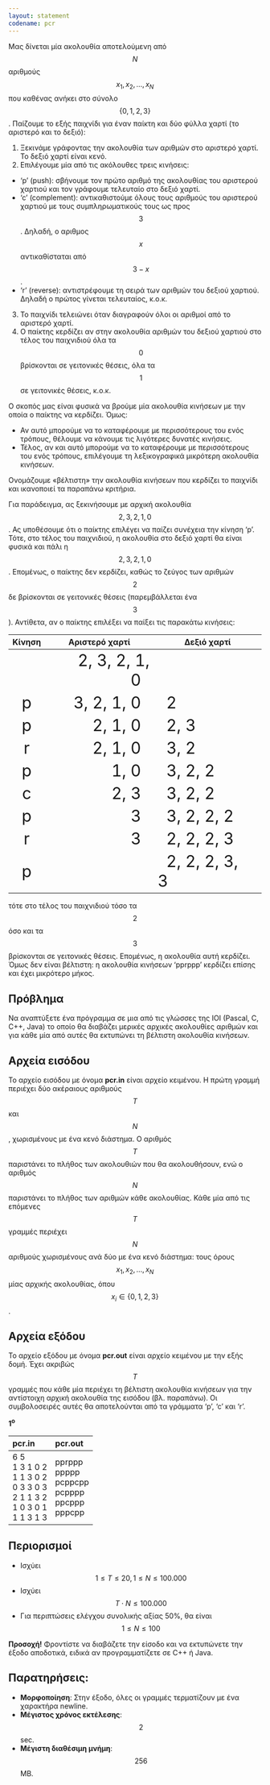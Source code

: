 ```yaml
---
layout: statement
codename: pcr
---
```


Μας δίνεται μία ακολουθία αποτελούμενη από $$N$$ αριθμούς $$x_1, x_2, \ldots, x_N$$ που καθένας ανήκει στο σύνολο $$\{0, 1, 2, 3\}$$. Παίζουμε το εξής παιχνίδι για έναν παίκτη και δύο φύλλα χαρτί (το αριστερό και το δεξιό):

1. Ξεκινάμε γράφοντας την ακολουθία των αριθμών στο αριστερό χαρτί. Το δεξιό χαρτί είναι κενό.
2. Επιλέγουμε μία από τις ακόλουθες τρεις κινήσεις:
  * ‘p’ (push): σβήνουμε τον πρώτο αριθμό της ακολουθίας του αριστερού χαρτιού και τον γράφουμε τελευταίο στο δεξιό χαρτί.
  * ‘c’ (complement): αντικαθιστούμε όλους τους αριθμούς του αριστερού χαρτιού με τους συμπληρωματικούς τους ως προς $$3$$. Δηλαδή, ο αριθμος $$x$$ αντικαθίσταται από $$3−x$$.
  * ‘r’ (reverse): αντιστρέφουμε τη σειρά των αριθμών του δεξιού χαρτιού. Δηλαδή ο πρώτος γίνεται τελευταίος, κ.ο.κ.
3. Το παιχνίδι τελειώνει όταν διαγραφούν όλοι οι αριθμοί από το αριστερό χαρτί.
4. Ο παίκτης κερδίζει αν στην ακολουθία αριθμών του δεξιού χαρτιού στο τέλος του παιχνιδιού όλα τα $$0$$ βρίσκονται σε γειτονικές θέσεις, όλα τα $$1$$ σε γειτονικές θέσεις, κ.ο.κ.

Ο σκοπός μας είναι φυσικά να βρούμε μία ακολουθία κινήσεων με την οποία ο παίκτης να κερδίζει. Όμως:
* Αν αυτό μπορούμε να το καταφέρουμε με περισσότερους του ενός τρόπους, θέλουμε να κάνουμε τις λιγότερες δυνατές κινήσεις.
* Τέλος, αν και αυτό μπορούμε να το καταφέρουμε με περισσότερους του ενός τρόπους, επιλέγουμε τη λεξικογραφικά μικρότερη ακολουθία κινήσεων.

Ονομάζουμε «βέλτιστη» την ακολουθία κινήσεων που κερδίζει το παιχνίδι και ικανοποιεί τα παραπάνω κριτήρια.

Για παράδειγμα, ας ξεκινήσουμε με αρχική ακολουθία $$2, 3, 2, 1, 0$$. Ας υποθέσουμε ότι ο παίκτης επιλέγει να παίζει συνέχεια την κίνηση ‘p’. Τότε, στο τέλος του παιχνιδιού, η ακολουθία στο δεξιό χαρτί θα είναι φυσικά και πάλι η $$2, 3, 2, 1, 0$$. Επομένως, ο παίκτης δεν κερδίζει, καθώς το ζεύγος των αριθμών $$2$$ δε βρίσκονται σε γειτονικές θέσεις (παρεμβάλλεται ένα $$3$$). Αντίθετα, αν ο παίκτης επιλέξει να παίξει τις παρακάτω κινήσεις:

| Κίνηση | <center>Αριστερό χαρτί</center> | <center>Δεξιό χαρτί</center> |
| :-: | --: | :-- | 
| | <span style="font-size:2em">&nbsp;&nbsp;2, 3, 2, 1, 0&nbsp;&nbsp;</span>|  |
| <span style="font-size:2em">p</span> | <span style="font-size:2em"> 3, 2, 1, 0&nbsp;&nbsp;</span>| <span style="font-size:2em">&nbsp;&nbsp;2</span> |
| <span style="font-size:2em">p</span> | <span style="font-size:2em"> 2, 1, 0&nbsp;&nbsp;</span>| <span style="font-size:2em">&nbsp;&nbsp;2, 3&nbsp;&nbsp;</span> |
| <span style="font-size:2em">r</span> | <span style="font-size:2em">&nbsp;&nbsp;2, 1, 0&nbsp;&nbsp;</span>| <span style="font-size:2em">&nbsp;&nbsp;3, 2</span> |
| <span style="font-size:2em">p</span> | <span style="font-size:2em">1, 0&nbsp;&nbsp;</span>| <span style="font-size:2em">&nbsp;&nbsp;3, 2, 2</span> |
| <span style="font-size:2em">c</span> | <span style="font-size:2em">&nbsp;&nbsp;2, 3&nbsp;&nbsp;</span>| <span style="font-size:2em">&nbsp;&nbsp;3, 2, 2 </span>|
| <span style="font-size:2em">p</span> | <span style="font-size:2em">&nbsp;&nbsp;3&nbsp;&nbsp;</span>| <span style="font-size:2em">&nbsp;&nbsp;3, 2, 2, 2</span> |
| <span style="font-size:2em">r</span> | <span style="font-size:2em">&nbsp;&nbsp;3&nbsp;&nbsp;</span>| <span style="font-size:2em">&nbsp;&nbsp;2, 2, 2, 3&nbsp;&nbsp;</span> |
| <span style="font-size:2em">p</span> |  | <span style="font-size:2em">&nbsp;&nbsp;2, 2, 2, 3, 3&nbsp;&nbsp;</span> |

τότε στο τέλος του παιχνιδιού τόσο τα $$2$$ όσο και τα $$3$$ βρίσκονται σε γειτονικές θέσεις. Επομένως, η ακολουθία αυτή κερδίζει. Όμως δεν είναι βέλτιστη: η ακολουθία κινήσεων ‘pprppp’ κερδίζει επίσης και έχει μικρότερο μήκος.

## Πρόβλημα

Να αναπτύξετε ένα πρόγραμμα σε μια από τις γλώσσες της IOI (Pascal, C, C++, Java) το οποίο θα διαβάζει μερικές αρχικές ακολουθίες αριθμών και για κάθε μία από αυτές θα εκτυπώνει τη βέλτιστη ακολουθία κινήσεων.

## Αρχεία εισόδου

Το αρχείο εισόδου με όνομα **pcr.in** είναι αρχείο κειμένου. Η πρώτη γραμμή περιέχει δύο ακέραιους αριθμούς $$T$$ και $$N$$, χωρισμένους με ένα κενό διάστημα. Ο αριθμός $$T$$ παριστάνει το πλήθος των ακολουθιών που θα ακολουθήσουν, ενώ ο αριθμός $$N$$ παριστάνει το πλήθος των αριθμών κάθε ακολουθίας. Κάθε μία από τις επόμενες $$Τ$$ γραμμές περιέχει $$N$$ αριθμούς χωρισμένους ανά δύο με ένα κενό διάστημα: τους όρους $$x_1, x_2, \ldots, x_N$$ μίας αρχικής ακολουθίας, όπου $$x_i \in \{0, 1, 2, 3\}$$.

## Αρχεία εξόδου

Το αρχείο εξόδου με όνομα **pcr.out** είναι αρχείο κειμένου με την εξής δομή. Έχει ακριβώς $$T$$ γραμμές που κάθε μία περιέχει τη βέλτιστη ακολουθία κινήσεων για την αντίστοιχη αρχική ακολουθία της εισόδου (βλ. παραπάνω). Οι συμβολοσειρές αυτές θα αποτελούνται από τα γράμματα ‘p’, ‘c’ και ‘r’.

**1<sup>o</sup>**

| **pcr.in**      | **pcr.out** |
| :--- | :--- |
| 6 5 <br> 1 3 1 0 2 <br> 1 1 3 0 2 <br> 0 3 3 0 3 <br> 2 1 1 3 2 <br> 1 0 3 0 1 <br> 1 1 3 1 3| pprppp <br> ppppp <br> pcppcpp <br> pcpppp <br> ppcppp <br> pppcpp|

## Περιορισμοί

 * Ισχύει $$1 \le T \le 20, 1 \le N \le 100.000$$
 * Ισχύει $$T \cdot N \le 100.000$$
 * Για περιπτώσεις ελέγχου συνολικής αξίας 50%, θα είναι $$1\le N\le 100$$

**Προσοχή!** Φροντίστε να διαβάζετε την είσοδο και να εκτυπώνετε την έξοδο αποδοτικά, ειδικά αν προγραμματίζετε σε C++ ή Java.

## Παρατηρήσεις:

 * **Μορφοποίηση**: Στην έξοδο, όλες οι γραμμές τερματίζουν με ένα χαρακτήρα newline.
 * **Μέγιστος χρόνος εκτέλεσης**: $$2$$ sec.
 * **Μέγιστη διαθέσιμη μνήμη**: $$256$$ MB.
